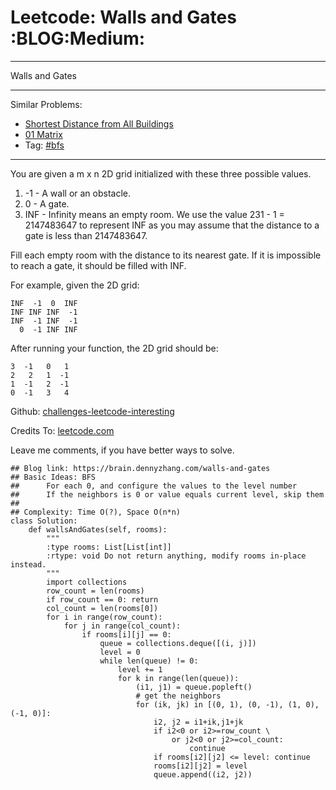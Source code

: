 # Leetcode: Walls and Gates     :BLOG:Medium:


---

Walls and Gates  

---

Similar Problems:  
-   [Shortest Distance from All Buildings](https://brain.dennyzhang.com/shortest-distance-from-all-buildings)
-   [01 Matrix](https://brain.dennyzhang.com/01-matrix)
-   Tag: [#bfs](https://brain.dennyzhang.com/tag/bfs)

---

You are given a m x n 2D grid initialized with these three possible values.  

1.  -1 - A wall or an obstacle.
2.  0 - A gate.
3.  INF - Infinity means an empty room. We use the value 231 - 1 = 2147483647 to represent INF as you may assume that the distance to a gate is less than 2147483647.

Fill each empty room with the distance to its nearest gate. If it is impossible to reach a gate, it should be filled with INF.  

For example, given the 2D grid:  

    INF  -1  0  INF
    INF INF INF  -1
    INF  -1 INF  -1
      0  -1 INF INF

After running your function, the 2D grid should be:  

    3  -1   0   1
    2   2   1  -1
    1  -1   2  -1
    0  -1   3   4

Github: [challenges-leetcode-interesting](https://github.com/DennyZhang/challenges-leetcode-interesting/tree/master/walls-and-gates)  

Credits To: [leetcode.com](https://leetcode.com/problems/walls-and-gates/description/)  

Leave me comments, if you have better ways to solve.  

    ## Blog link: https://brain.dennyzhang.com/walls-and-gates
    ## Basic Ideas: BFS
    ##      For each 0, and configure the values to the level number
    ##      If the neighbors is 0 or value equals current level, skip them
    ##
    ## Complexity: Time O(?), Space O(n*n)
    class Solution:
        def wallsAndGates(self, rooms):
            """
            :type rooms: List[List[int]]
            :rtype: void Do not return anything, modify rooms in-place instead.
            """
            import collections
            row_count = len(rooms)
            if row_count == 0: return
            col_count = len(rooms[0])
            for i in range(row_count):
                for j in range(col_count):
                    if rooms[i][j] == 0:
                        queue = collections.deque([(i, j)])
                        level = 0
                        while len(queue) != 0:
                            level += 1
                            for k in range(len(queue)):
                                (i1, j1) = queue.popleft()
                                # get the neighbors
                                for (ik, jk) in [(0, 1), (0, -1), (1, 0), (-1, 0)]:
                                    i2, j2 = i1+ik,j1+jk
                                    if i2<0 or i2>=row_count \
                                        or j2<0 or j2>=col_count:
                                            continue
                                    if rooms[i2][j2] <= level: continue
                                    rooms[i2][j2] = level
                                    queue.append((i2, j2))